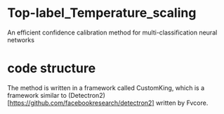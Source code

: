 # Top-label_Temperature_scaling
An efficient confidence calibration method for multi-classification neural networks

# code structure
The method is written in a framework called CustomKing, which is a framework similar to (Detectron2)[https://github.com/facebookresearch/detectron2] written by Fvcore.
